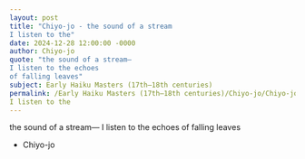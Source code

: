 ```yaml
---
layout: post
title: "Chiyo-jo - the sound of a stream
I listen to the"
date: 2024-12-28 12:00:00 -0000
author: Chiyo-jo
quote: "the sound of a stream—
I listen to the echoes
of falling leaves"
subject: Early Haiku Masters (17th–18th centuries)
permalink: /Early Haiku Masters (17th–18th centuries)/Chiyo-jo/Chiyo-jo - the sound of a stream
I listen to the
---
```


the sound of a stream—
I listen to the echoes
of falling leaves

- Chiyo-jo
